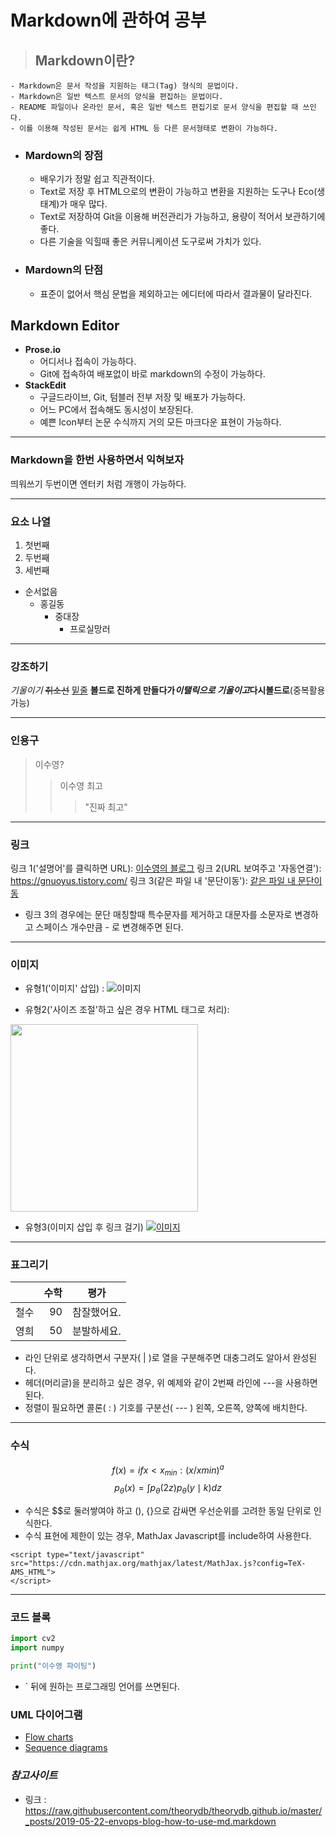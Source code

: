 # Markdown에 관하여 공부
>## Markdown이란?
	- Markdown은 문서 작성을 지원하는 태그(Tag) 형식의 문법이다.
	- Markdown은 일반 텍스트 문서의 양식을 편집하는 문법이다. 
	- README 파일이나 온라인 문서, 혹은 일반 텍스트 편집기로 문서 양식을 편집할 때 쓰인다.
	- 이를 이용해 작성된 문서는 쉽게 HTML 등 다른 문서형태로 변환이 가능하다.
- ### Mardown의 장점
	- 배우기가 정말 쉽고 직관적이다.
	- Text로 저장 후 HTML으로의 변환이 가능하고 변환을 지원하는 도구나 Eco(생태계)가 매우 많다.
	- Text로 저장하여 Git을 이용해 버전관리가 가능하고, 용량이 적어서 보관하기에 좋다.
	- 다른 기술을 익힐때 좋은 커뮤니케이션 도구로써 가치가 있다.
- ### Mardown의 단점
	- 표준이 없어서 핵심 문법을 제외하고는 에디터에 따라서 결과물이 달라진다.

## Markdown Editor
- __Prose.io__
	* 어디서나 접속이 가능하다.
	* Git에 접속하여 배포없이 바로 markdown의 수정이 가능하다.
- __StackEdit__
	* 구글드라이브, Git, 텀블러 전부 저장 및 배포가 가능하다.
	* 어느 PC에서 접속해도 동시성이 보장된다.
	* 예쁜 Icon부터 논문 수식까지 거의 모든 마크다운 표현이 가능하다.


---
### __Markdown을 한번 사용하면서 익혀보자__
띄워쓰기 두번이면 엔터키 처럼 개행이 가능하다.

---
### __요소 나열__
1. 첫번째
2. 두번째
3. 세번째

+ 순서없음
	* 홍길동
		 - 중대장
			 + 프로실망러
---
### __강조하기__
_기울이기_
~~취소선~~
<u>밑줄</u>
__볼드로 진하게 만들다가*이탤릭으로 기울이고*다시볼드로__(중복활용 가능)

---
### __인용구__
> 이수영?
> > 이수영 최고
> >> "진짜 최고"

---
### __링크__
링크 1('설명어'를 클릭하면 URL): [이수영의 블로그](https://gnuoyus.tistory.com/ "마우스를 올려놓으면 말풍선이 나옵니다.")
링크 2(URL 보여주고 '자동연결'): <https://gnuoyus.tistory.com/>
링크 3(같은 파일 내 '문단이동'): [같은 파일 내 문단이동](#markdown에-관하여-공부)

- 링크 3의 경우에는 문단 매칭할때 특수문자를 제거하고 대문자를 소문자로 변경하고 스페이스 개수만큼 - 로 변경해주면 된다.
---
### __이미지__
- 유형1('이미지' 삽입) :
![이미지](https://theorydb.github.io/assets/img/think/2019-06-25-think-future-ai-1.png "인공지능")

 - 유형2('사이즈 조절'하고 싶은 경우 HTML 태그로 처리):
 <img src="https://theorydb.github.io/assets/img/think/2019-06-25-think-future-ai-1.png" width=300 length=200>

- 유형3(이미지 삽입 후 링크 걸기)
[![이미지](https://theorydb.github.io/assets/img/think/2019-06-25-think-future-ai-1.png "인공지능")](https://gnuoyus.tistory.com/)

---
### __표그리기__
|				| 수학				|평가		|
|:---|---:|:---:| 
| 철수			| 90				| 참잘했어요.|
| 영희			| 50				| 분발하세요.|

- 라인 단위로 생각하면서 구분자( | )로 열을 구분해주면 대충그려도 알아서 완성된다.
- 헤더(머리글)을 분리하고 싶은 경우, 위 예제와 같이 2번째 라인에 ---을 사용하면 된다.
- 정렬이 필요하면 콜론( : ) 기호를 구분선( --- ) 왼쪽, 오른쪽, 양쪽에 배치한다.

---
### __수식__
$$f(x) = if x<x_{min} : (x/x{min})^a$$
$$p_{\theta}(x) = \int p_{\theta}(2z)p_{\theta}(y\mid k)dz$$
- 수식은 $$로 둘러쌓여야 하고 (), {}으로 감싸면 우선순위를 고려한 동일 단위로 인식한다.
- 수식 표현에 제한이 있는 경우, MathJax Javascript를 include하여 사용한다.
```
<script type="text/javascript" 
src="https://cdn.mathjax.org/mathjax/latest/MathJax.js?config=TeX-AMS_HTML">
</script>
```
---
### __코드 블록__
```python
import cv2
import numpy

print("이수영 파이팅")
```

- ` 뒤에 원하는 프로그래밍 언어를 쓰면된다.

 ### __UML 다이어그램__
 - [Flow charts](http://flowchart.js.org/)
 - [Sequence diagrams](https://bramp.github.io/js-sequence-diagrams/)


### _참고사이트_
* 링크 :  <https://raw.githubusercontent.com/theorydb/theorydb.github.io/master/_posts/2019-05-22-envops-blog-how-to-use-md.markdown>




